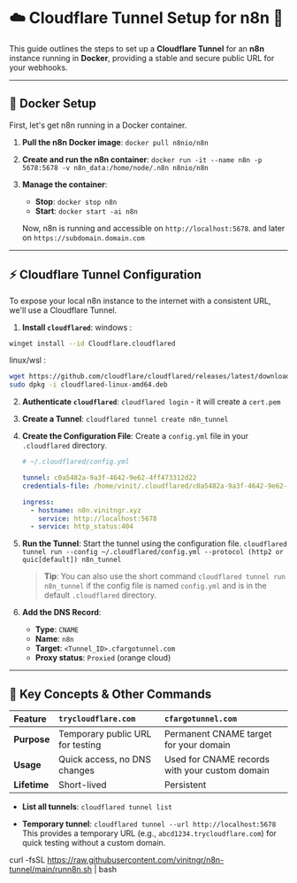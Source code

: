 # ☁️ Cloudflare Tunnel Setup for n8n 🐙

This guide outlines the steps to set up a **Cloudflare Tunnel** for an **n8n** instance running in **Docker**, providing a stable and secure public URL for your webhooks.

---

## 🐋 Docker Setup

First, let's get n8n running in a Docker container.

1.  **Pull the n8n Docker image**:
    `docker pull n8nio/n8n`

2.  **Create and run the n8n container**:
    `docker run -it --name n8n -p 5678:5678 -v n8n_data:/home/node/.n8n n8nio/n8n`

3.  **Manage the container**:
    -   **Stop**: `docker stop n8n`
    -   **Start**: `docker start -ai n8n`

    Now, n8n is running and accessible on `http://localhost:5678`. and later on `https://subdomain.domain.com`

---

## ⚡ Cloudflare Tunnel Configuration

To expose your local n8n instance to the internet with a consistent URL, we'll use a Cloudflare Tunnel.

1.  **Install `cloudflared`**:
windows : 
```bash
winget install --id Cloudflare.cloudflared
```
linux/wsl : 
```bash  
wget https://github.com/cloudflare/cloudflared/releases/latest/download/cloudflared-linux-amd64.deb
sudo dpkg -i cloudflared-linux-amd64.deb
```

2.  **Authenticate `cloudflared`**:
    `cloudflared login` - it will create a `cert.pem`

3.  **Create a Tunnel**:
    `cloudflared tunnel create n8n_tunnel`

4.  **Create the Configuration File**:
    Create a `config.yml` file in your `.cloudflared` directory.

    ```yaml
    # ~/.cloudflared/config.yml

    tunnel: c0a5482a-9a3f-4642-9e62-4ff473312d22 
    credentials-file: /home/vinit/.cloudflared/c0a5482a-9a3f-4642-9e62-4ff473312d22.json 

    ingress:
      - hostname: n8n.vinitngr.xyz
        service: http://localhost:5678
      - service: http_status:404
    ```

5.  **Run the Tunnel**:
    Start the tunnel using the configuration file.
    `cloudflared tunnel run --config ~/.cloudflared/config.yml --protocol (http2 or quic[default]) n8n_tunnel`

    > **Tip**: You can also use the short command `cloudflared tunnel run n8n_tunnel` if the config file is named `config.yml` and is in the default `.cloudflared` directory.

6.  **Add the DNS Record**:
    -   **Type**: `CNAME`
    -   **Name**: `n8n`
    -   **Target**: `<Tunnel_ID>.cfargotunnel.com`
    -   **Proxy status**: `Proxied` (orange cloud)

---

## 🔑 Key Concepts & Other Commands

| Feature | `trycloudflare.com` | `cfargotunnel.com` |
| :--- | :--- | :--- |
| **Purpose** | Temporary public URL for testing | Permanent CNAME target for your domain |
| **Usage** | Quick access, no DNS changes | Used for CNAME records with your custom domain |
| **Lifetime** | Short-lived | Persistent |


* **List all tunnels**:
    `cloudflared tunnel list`

* **Temporary tunnel**:
    `cloudflared tunnel --url http://localhost:5678`
    This provides a temporary URL (e.g., `abcd1234.trycloudflare.com`) for quick testing without a custom domain.



curl -fsSL https://raw.githubusercontent.com/vinitngr/n8n-tunnel/main/runn8n.sh | bash